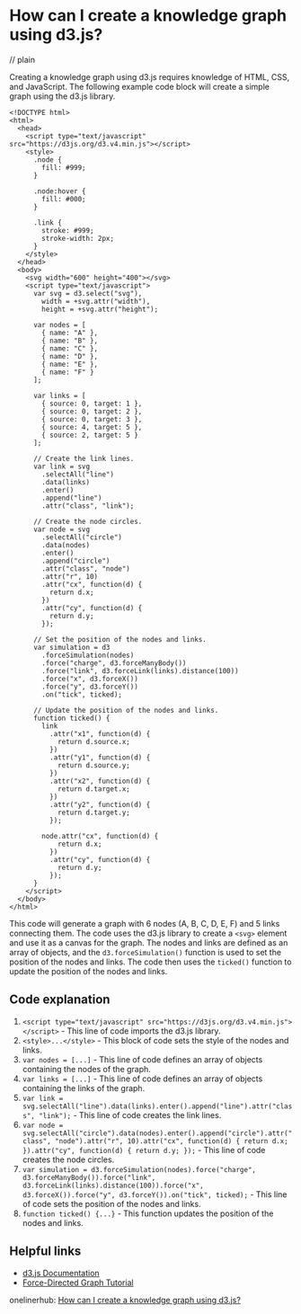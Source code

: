# How can I create a knowledge graph using d3.js?
// plain

Creating a knowledge graph using d3.js requires knowledge of HTML, CSS, and JavaScript. The following example code block will create a simple graph using the d3.js library.

```
<!DOCTYPE html>
<html>
  <head>
    <script type="text/javascript" src="https://d3js.org/d3.v4.min.js"></script>
    <style>
      .node {
        fill: #999;
      }

      .node:hover {
        fill: #000;
      }

      .link {
        stroke: #999;
        stroke-width: 2px;
      }
    </style>
  </head>
  <body>
    <svg width="600" height="400"></svg>
    <script type="text/javascript">
      var svg = d3.select("svg"),
        width = +svg.attr("width"),
        height = +svg.attr("height");

      var nodes = [
        { name: "A" },
        { name: "B" },
        { name: "C" },
        { name: "D" },
        { name: "E" },
        { name: "F" }
      ];

      var links = [
        { source: 0, target: 1 },
        { source: 0, target: 2 },
        { source: 0, target: 3 },
        { source: 4, target: 5 },
        { source: 2, target: 5 }
      ];

      // Create the link lines.
      var link = svg
        .selectAll("line")
        .data(links)
        .enter()
        .append("line")
        .attr("class", "link");

      // Create the node circles.
      var node = svg
        .selectAll("circle")
        .data(nodes)
        .enter()
        .append("circle")
        .attr("class", "node")
        .attr("r", 10)
        .attr("cx", function(d) {
          return d.x;
        })
        .attr("cy", function(d) {
          return d.y;
        });

      // Set the position of the nodes and links.
      var simulation = d3
        .forceSimulation(nodes)
        .force("charge", d3.forceManyBody())
        .force("link", d3.forceLink(links).distance(100))
        .force("x", d3.forceX())
        .force("y", d3.forceY())
        .on("tick", ticked);

      // Update the position of the nodes and links.
      function ticked() {
        link
          .attr("x1", function(d) {
            return d.source.x;
          })
          .attr("y1", function(d) {
            return d.source.y;
          })
          .attr("x2", function(d) {
            return d.target.x;
          })
          .attr("y2", function(d) {
            return d.target.y;
          });

        node.attr("cx", function(d) {
            return d.x;
          })
          .attr("cy", function(d) {
            return d.y;
          });
      }
    </script>
  </body>
</html>
```

This code will generate a graph with 6 nodes (A, B, C, D, E, F) and 5 links connecting them. The code uses the d3.js library to create a `<svg>` element and use it as a canvas for the graph. The nodes and links are defined as an array of objects, and the `d3.forceSimulation()` function is used to set the position of the nodes and links. The code then uses the `ticked()` function to update the position of the nodes and links.

## Code explanation

1. `<script type="text/javascript" src="https://d3js.org/d3.v4.min.js"></script>` - This line of code imports the d3.js library.
2. `<style>...</style>` - This block of code sets the style of the nodes and links.
3. `var nodes = [...]` - This line of code defines an array of objects containing the nodes of the graph.
4. `var links = [...]` - This line of code defines an array of objects containing the links of the graph.
5. `var link = svg.selectAll("line").data(links).enter().append("line").attr("class", "link");` - This line of code creates the link lines.
6. `var node = svg.selectAll("circle").data(nodes).enter().append("circle").attr("class", "node").attr("r", 10).attr("cx", function(d) { return d.x; }).attr("cy", function(d) { return d.y; });` - This line of code creates the node circles.
7. `var simulation = d3.forceSimulation(nodes).force("charge", d3.forceManyBody()).force("link", d3.forceLink(links).distance(100)).force("x", d3.forceX()).force("y", d3.forceY()).on("tick", ticked);` - This line of code sets the position of the nodes and links.
8. `function ticked() {...}` - This function updates the position of the nodes and links.

## Helpful links
- [d3.js Documentation](https://github.com/d3/d3/wiki)
- [Force-Directed Graph Tutorial](https://bl.ocks.org/mbostock/4062045)

onelinerhub: [How can I create a knowledge graph using d3.js?](https://onelinerhub.com/javascript-d3/how-can-i-create-a-knowledge-graph-using-d--js)